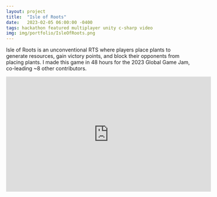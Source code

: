 ```yaml
---
layout: project
title:  "Isle of Roots"
date:   2023-02-05 06:00:00 -0400
tags: hackathon featured multiplayer unity c-sharp video
img: img/portfolio/IsleOfRoots.png
---
```


Isle of Roots is an unconventional RTS where players place plants to generate resources, gain victory points, and block their opponents from placing plants. I made this game in 48 hours for the 2023 Global Game Jam, co-leading ~8 other contributors.

<iframe width="560" height="315" src="https://www.youtube.com/embed/vRv8WwCb1vo" title="YouTube video player" frameborder="0" allow="accelerometer; autoplay; clipboard-write; encrypted-media; gyroscope; picture-in-picture; web-share" allowfullscreen></iframe>